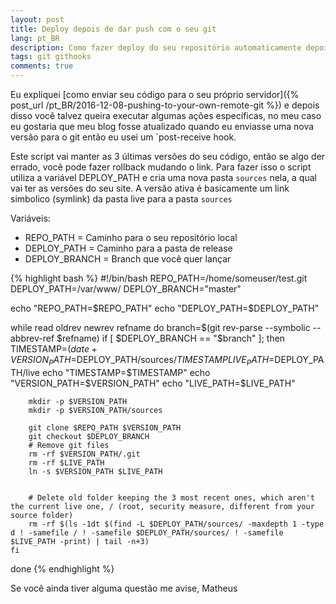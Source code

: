 ```yaml
---
layout: post
title: Deploy depois de dar push com o seu git
lang: pt_BR
description: Como fazer deploy do seu repositório automaticamente depois de um push para o seu git
tags: git githooks
comments: true
---	
```


Eu expliquei [como enviar seu código para o seu próprio servidor]({% post_url /pt_BR/2016-12-08-pushing-to-your-own-remote-git %}) e depois disso você talvez queira executar algumas ações específicas, no meu caso eu gostaria que meu blog fosse atualizado quando eu enviasse uma nova versão para o git então eu usei um `post-receive hook.

Este script vai manter as 3 últimas versões do seu código, então se algo der errado, você pode fazer rollback mudando o link. Para fazer isso o script utiliza a variável DEPLOY_PATH e cria uma nova pasta `sources` nela, a qual vai ter as versões do seu site. A versão ativa é basicamente um link simbolico (symlink) da pasta live para a pasta `sources`

Variáveis:
* REPO_PATH = Caminho para o seu repositório local
* DEPLOY_PATH = Caminho para a pasta de release
* DEPLOY_BRANCH = Branch que você quer lançar

{% highlight bash %}
#!/bin/bash
REPO_PATH=/home/someuser/test.git
DEPLOY_PATH=/var/www/
DEPLOY_BRANCH="master"

echo "REPO_PATH=$REPO_PATH"
echo "DEPLOY_PATH=$DEPLOY_PATH"

while read oldrev newrev refname
do
    branch=$(git rev-parse --symbolic --abbrev-ref $refname)
    if [ $DEPLOY_BRANCH == "$branch" ]; then
        TIMESTAMP=$(date +%Y%m%d%H%M%S)
        VERSION_PATH=$DEPLOY_PATH/sources/$TIMESTAMP
        LIVE_PATH=$DEPLOY_PATH/live
        echo "TIMESTAMP=$TIMESTAMP"
        echo "VERSION_PATH=$VERSION_PATH"
        echo "LIVE_PATH=$LIVE_PATH"

        mkdir -p $VERSION_PATH
        mkdir -p $VERSION_PATH/sources

        git clone $REPO_PATH $VERSION_PATH
        git checkout $DEPLOY_BRANCH
        # Remove git files
        rm -rf $VERSION_PATH/.git
        rm -rf $LIVE_PATH
        ln -s $VERSION_PATH $LIVE_PATH


        # Delete old folder keeping the 3 most recent ones, which aren't the current live one, / (root, security measure, different from your source folder)
        rm -rf $(ls -1dt $(find -L $DEPLOY_PATH/sources/ -maxdepth 1 -type d ! -samefile / ! -samefile $DEPLOY_PATH/sources/ ! -samefile $LIVE_PATH -print) | tail -n+3)
    fi
done
{% endhighlight %}


Se você ainda tiver alguma questão me avise,
Matheus

